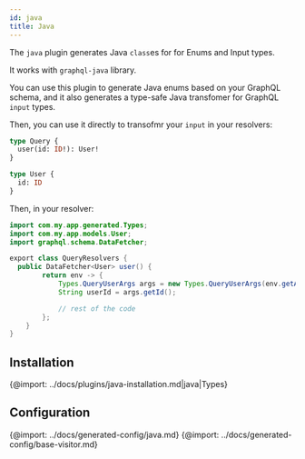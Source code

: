 ```yaml
---
id: java
title: Java
---
```


The `java` plugin generates Java `class`es for for Enums and Input types.

It works with `graphql-java` library.

You can use this plugin to generate Java enums based on your GraphQL schema, and it also generates a type-safe Java transfomer for GraphQL `input` types.

Then, you can use it directly to transofmr your `input` in your resolvers:

```graphql
type Query {
  user(id: ID!): User!
}

type User {
  id: ID
}
```

Then, in your resolver:

```java
import com.my.app.generated.Types;
import com.my.app.models.User;
import graphql.schema.DataFetcher;

export class QueryResolvers {
  public DataFetcher<User> user() {
        return env -> {
            Types.QueryUserArgs args = new Types.QueryUserArgs(env.getArguments());
            String userId = args.getId();

            // rest of the code
        };
    }
}
```

## Installation

{@import: ../docs/plugins/java-installation.md|java|Types}

## Configuration

{@import: ../docs/generated-config/java.md}
{@import: ../docs/generated-config/base-visitor.md}
